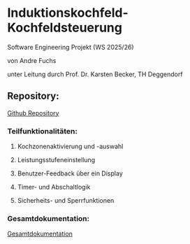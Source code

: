 # Induktionskochfeld-Kochfeldsteuerung
Software Engineering Projekt (WS 2025/26)

von Andre Fuchs 

unter Leitung durch Prof. Dr. Karsten Becker, TH Deggendorf

## Repository:

[Github Repository](https://github.com/andrefuchs3/Software-Engineering-Induktionskochfeld-Kochfeldsteuerung)

### Teilfunktionalitäten:

1. Kochzonenaktivierung und -auswahl
   
2. Leistungsstufeneinstellung

3. Benutzer-Feedback über ein Display

4. Timer- und Abschaltlogik

5. Sicherheits- und Sperrfunktionen

### Gesamtdokumentation:

[Gesamtdokumentation](https://github.com/andrefuchs3/Software-Engineering-Induktionskochfeld-Kochfeldsteuerung/blob/main/docs/Dokumentationen/Gesamtdokumentation.md)
